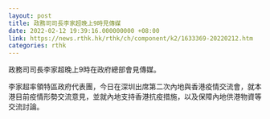 ```yaml
---
layout: post
title: 政務司司長李家超晚上9時見傳媒
date: 2022-02-12 19:39:16.000000000 +08:00
link: https://news.rthk.hk/rthk/ch/component/k2/1633369-20220212.htm
categories: rthk
---
```


政務司司長李家超晚上9時在政府總部會見傳媒。

李家超率領特區政府代表團，今日在深圳出席第二次內地與香港疫情交流會，就本港目前疫情形勢交流意見，並就內地支持香港抗疫措施，以及保障內地供港物資等交流討論。
